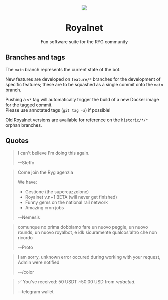 <div align="center"> 

![](.media/icon-128x128_round.png)

# Royalnet

Fun software suite for the RYG community

</div>

## Branches and tags

The `main` branch represents the current state of the bot.

New features are developed on `feature/*` branches for the development of specific features; these are to be squashed as a single commit onto the `main` branch.

Pushing a `v*` tag will automatically trigger the build of a new Docker image for the tagged commit.  
Please use annotated tags (`git tag -a`) if possible!

Old Royalnet versions are available for reference on the `historic/*/*` orphan branches.

## Quotes

> I can't believe I'm doing this again.
> 
> --Steffo

> Come join the Ryg agenzia
> 
> We have:
> - Gestione (the supercazzolone)
> - Royalnet v.n+1 BETA (will never get finished)
> - Funny gems on the national rail network
> - Amazing cron jobs
> 
> --Nemesis

> comunque no prima dobbiamo fare un nuovo peggle, un nuovo rounds, un nuovo royalbot, e idk sicuramente qualcos'altro che non ricordo
> 
> --Proto

> I am sorry, unknown error occured during working with your request, Admin were notified
> 
> --/color

> ✅ You've received: 50 USDT ~50.00 USD from *redacted*.
> 
> --telegram wallet
